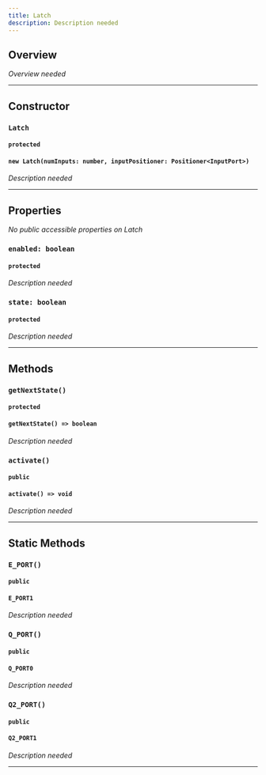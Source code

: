 ```yaml
---
title: Latch
description: Description needed
---
```



## Overview
*Overview needed*

---


## Constructor

### `Latch`
#### `protected`
#### `new Latch(numInputs: number, inputPositioner: Positioner<InputPort>)`
*Description needed*

---


## Properties

*No public accessible properties on Latch*

### `enabled: boolean`
#### `protected`
*Description needed*

### `state: boolean`
#### `protected`
*Description needed*

---


## Methods

### `getNextState()`
#### `protected`
#### `getNextState() => boolean`
*Description needed*

### `activate()`
#### `public`
#### `activate() => void`
*Description needed*

---


## Static Methods


### `E_PORT()`
#### `public`
#### `E_PORT1`
*Description needed*

### `Q_PORT()`
#### `public`
#### `Q_PORT0`
*Description needed*

### `Q2_PORT()`
#### `public`
#### `Q2_PORT1`
*Description needed*

---
